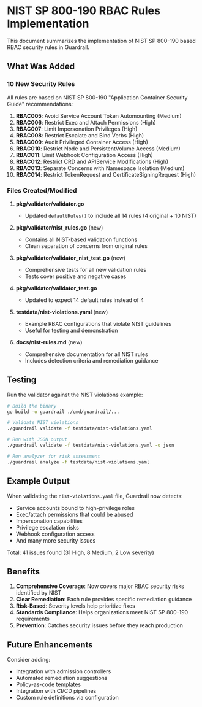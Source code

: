 # NIST SP 800-190 RBAC Rules Implementation

This document summarizes the implementation of NIST SP 800-190 based RBAC security rules in Guardrail.

## What Was Added

### 10 New Security Rules

All rules are based on NIST SP 800-190 "Application Container Security Guide" recommendations:

1. **RBAC005**: Avoid Service Account Token Automounting (Medium)
2. **RBAC006**: Restrict Exec and Attach Permissions (High)
3. **RBAC007**: Limit Impersonation Privileges (High)
4. **RBAC008**: Restrict Escalate and Bind Verbs (High)
5. **RBAC009**: Audit Privileged Container Access (High)
6. **RBAC010**: Restrict Node and PersistentVolume Access (Medium)
7. **RBAC011**: Limit Webhook Configuration Access (High)
8. **RBAC012**: Restrict CRD and APIService Modifications (High)
9. **RBAC013**: Separate Concerns with Namespace Isolation (Medium)
10. **RBAC014**: Restrict TokenRequest and CertificateSigningRequest (High)

### Files Created/Modified

1. **pkg/validator/validator.go**
   - Updated `defaultRules()` to include all 14 rules (4 original + 10 NIST)
   
2. **pkg/validator/nist_rules.go** (new)
   - Contains all NIST-based validation functions
   - Clean separation of concerns from original rules

3. **pkg/validator/validator_nist_test.go** (new)
   - Comprehensive tests for all new validation rules
   - Tests cover positive and negative cases

4. **pkg/validator/validator_test.go**
   - Updated to expect 14 default rules instead of 4

5. **testdata/nist-violations.yaml** (new)
   - Example RBAC configurations that violate NIST guidelines
   - Useful for testing and demonstration

6. **docs/nist-rules.md** (new)
   - Comprehensive documentation for all NIST rules
   - Includes detection criteria and remediation guidance

## Testing

Run the validator against the NIST violations example:

```bash
# Build the binary
go build -o guardrail ./cmd/guardrail/...

# Validate NIST violations
./guardrail validate -f testdata/nist-violations.yaml

# Run with JSON output
./guardrail validate -f testdata/nist-violations.yaml -o json

# Run analyzer for risk assessment
./guardrail analyze -f testdata/nist-violations.yaml
```

## Example Output

When validating the `nist-violations.yaml` file, Guardrail now detects:
- Service accounts bound to high-privilege roles
- Exec/attach permissions that could be abused
- Impersonation capabilities
- Privilege escalation risks
- Webhook configuration access
- And many more security issues

Total: 41 issues found (31 High, 8 Medium, 2 Low severity)

## Benefits

1. **Comprehensive Coverage**: Now covers major RBAC security risks identified by NIST
2. **Clear Remediation**: Each rule provides specific remediation guidance
3. **Risk-Based**: Severity levels help prioritize fixes
4. **Standards Compliance**: Helps organizations meet NIST SP 800-190 requirements
5. **Prevention**: Catches security issues before they reach production

## Future Enhancements

Consider adding:
- Integration with admission controllers
- Automated remediation suggestions
- Policy-as-code templates
- Integration with CI/CD pipelines
- Custom rule definitions via configuration